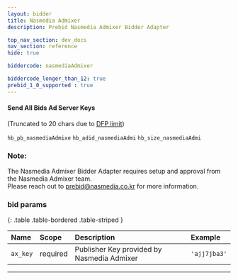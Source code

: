 ```yaml
---
layout: bidder
title: Nasmedia Admixer
description: Prebid Nasmedia Admixer Bidder Adapter

top_nav_section: dev_docs
nav_section: reference
hide: true

biddercode: nasmediaAdmixer

biddercode_longer_than_12: true
prebid_1_0_supported : true
---
```



#### Send All Bids Ad Server Keys

(Truncated to 20 chars due to [DFP limit](https://support.google.com/dfp_premium/answer/1628457?hl=en#Key-values))

`hb_pb_nasmediaAdmixe`
`hb_adid_nasmediaAdmi`
`hb_size_nasmediaAdmi`

### Note:

The Nasmedia Admixer Bidder Adapter requires setup and approval from the Nasmedia Admixer team.  
Please reach out to <prebid@nasmedia.co.kr> for more information. 

### bid params

{: .table .table-bordered .table-striped }

| Name       | Scope    | Description                                    | Example         |
| :--------- | :------- | :--------------------------------------------- | :-------------- |
| `ax_key`   | required | Publisher Key provided by Nasmedia Admixer     |`'ajj7jba3'`     |

---

